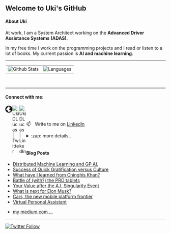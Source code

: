 ## Welcome to Uki's GitHub

#### About Uki 
At work, I am a System Architect working on the **Advanced Driver Assistance Systems (ADAS)**.

In my free time I work on the programming projects and I read or listen to a lot of books.
My current passion is **AI and machine learning**.

---

<table style="border: 1px solid transparent" >
<tr>
  <td>
      <img alt="Github Stats" 
       src="https://github-readme-stats.vercel.app/api?username=UkiDLucas&show_icons=true&hide_border=true&count_private=true" 
       />
  </td>
  <td>
      <img alt="Languages" 
       src="https://github-readme-stats.vercel.app/api/top-langs/?username=UkiDLucas&langs_count=9&count_private=true&layout=compact" 
       />
  </td>
</tr>
<table>
   

<br />

---





#### Connect with me:

[<img align="left" alt="UkiDLucas" width="22px" src="https://raw.githubusercontent.com/iconic/open-iconic/master/svg/globe.svg" />][website]
[<img align="left" alt="UkiDLucas | Twitter" width="22px" src="https://cdn.jsdelivr.net/npm/simple-icons@v3/icons/twitter.svg" />][twitter]
[<img align="left" alt="UkiDLucas | LinkedIn" width="22px" src="https://cdn.jsdelivr.net/npm/simple-icons@v3/icons/linkedin.svg" />][linkedin]
<!--
[<img align="left" alt="UkiDLucas | Instagram" width="22px" src="https://cdn.jsdelivr.net/npm/simple-icons@v3/icons/instagram.svg" />][instagram]
[<img align="left" alt="UkiDLucas | YouTube" width="22px" src="https://cdn.jsdelivr.net/npm/simple-icons@v3/icons/youtube.svg" />][youtube]
-->

<br />
<br />

📫  &nbsp; Write to me on [LinkedIn][linkedin] <br/>

<!-- Complete list of emoji: https://gist.github.com/rxaviers/7360908 -->
<details>
  <summary>:zap: more details..</summary>
  
💬  &nbsp; Ask me about joing your startup as a mentor. <br/>
🔭  &nbsp; Researching **"Market Indicators"** machine learning. <br/>
🌱  &nbsp; Learning **Julia language** programming<br/>
💥  &nbsp; Fun fact: I have build a cabin Up North of Michigan <br/>
🙈  &nbsp; Prefered Pronouns: who, what, which, and whose <br/>

</details>



<br />





#### Blog Posts
<!-- https://github.com/gautamkrishnar/blog-post-workflow -->
<!-- BLOG-POST-LIST:START -->
- [Distributed Machine Learning and GP AI.](https://medium.com/@ukidlucas/distributed-machine-learning-and-gp-ai-fc2a0e3f6db?source=rss-3faaaed33b1b------2)
- [Success of Quick Gratification versus Culture](https://medium.com/@ukidlucas/success-of-quick-gratification-versus-culture-e270858678e9?source=rss-3faaaed33b1b------2)
- [What have I learned from Chinghis Khan?](https://medium.com/@ukidlucas/what-have-i-learned-from-chinghis-khan-a4bc2d950f31?source=rss-3faaaed33b1b------2)
- [Battle of (with?) the PRO tablets](https://medium.com/@ukidlucas/battle-of-with-the-tablets-f1284edda66c?source=rss-3faaaed33b1b------2)
- [Your Value after the A.I. Singularity Event](https://medium.com/datadriveninvestor/what-will-have-value-post-singularity-82f75d8c7442?source=rss-3faaaed33b1b------2)
- [What is next for Elon Musk?](https://medium.com/@ukidlucas/what-is-next-for-elon-musk-d5d59d59b237?source=rss-3faaaed33b1b------2)
- [Cars, the new mobile platform frontier](https://medium.com/@ukidlucas/cars-the-new-mobile-platform-frontier-8f351003854a?source=rss-3faaaed33b1b------2)
- [Virtual Personal Assistant](https://medium.com/@ukidlucas/vpa-7dacef83e90d?source=rss-3faaaed33b1b------2)
<!-- BLOG-POST-LIST:END -->
- [my medium.com ...][medium]

---

[![Twitter Follow](https://img.shields.io/twitter/follow/UkiDLucas?color=1DA1F2&logo=twitter&style=for-the-badge)](https://twitter.com/intent/follow?original_referer=https%3A%2F%2Fgithub.com%2FUkiDLucas&screen_name=UkiDLucas)
 
 
[website]: https://github.com/UkiDLucas
[medium]: https://medium.com/@ukidlucas
[twitter]: https://twitter.com/UkiDLucas
[youtube]: https://youtube.com/UkiDLucas
[instagram]: https://instagram.com/UkiDLucas
[linkedin]: https://linkedin.com/in/UkiDLucas
